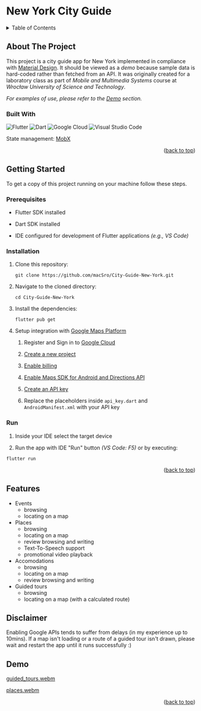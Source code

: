 <a name="top"></a>

# New York City Guide

<details>
  <summary>Table of Contents</summary>
  <ol>
    <li>
      <a href="#about-the-project">About The Project</a>
      <ul>
        <li><a href="#built-with">Built With</a></li>
      </ul>
    </li>
    <li>
      <a href="#getting-started">Getting Started</a>
      <ul>
        <li><a href="#prerequisites">Prerequisites</a></li>
        <li><a href="#installation">Installation</a></li>
        <li><a href="#run">Run</a></li>
      </ul>
    </li>
    <li><a href="#features">Features</a></li>
    <li><a href="#disclaimer">Disclaimer</a></li>
    <li><a href="#demo">Demo</a></li>
  </ol>
</details>

## About The Project

This project is a city guide app for New York implemented in compliance with <a href="https://m2.material.io/">Material Design</a>. It should be viewed as a _demo_ because sample data is hard-coded rather than fetched from an API. It was originally created for a laboratory class as part of _Mobile and Multimedia Systems_ course at _Wrocław University of Science and Technology_.

_For examples of use, please refer to the <a href="#demo">Demo</a> section._

### Built With

![Flutter](https://img.shields.io/badge/Flutter-%2302569B.svg?style=for-the-badge&logo=Flutter&logoColor=white)
![Dart](https://img.shields.io/badge/dart-%230175C2.svg?style=for-the-badge&logo=dart&logoColor=white)
![Google Cloud](https://img.shields.io/badge/GoogleCloud-%234285F4.svg?style=for-the-badge&logo=google-cloud&logoColor=white)
![Visual Studio Code](https://img.shields.io/badge/Visual%20Studio%20Code-0078d7.svg?style=for-the-badge&logo=visual-studio-code&logoColor=white)

State management: <a href="https://pub.dev/packages/flutter_mobx/install">MobX</a>

<p align="right">(<a href="#top">back to top</a>)</p>



## Getting Started

To get a copy of this project running on your machine follow these steps.

### Prerequisites

* Flutter SDK installed

* Dart SDK installed

* IDE configured for development of Flutter applications _(e.g., VS Code)_

### Installation

1. Clone this repository:

   ```
   git clone https://github.com/macSro/City-Guide-New-York.git
   ```

2. Navigate to the cloned directory:

   ```
   cd City-Guide-New-York
   ```

3. Install the dependencies:

   ```
   flutter pub get
   ```

4. Setup integration with <a href="https://mapsplatform.google.com/">Google Maps Platform</a>

    1. Register and Sign in to <a href="https://cloud.google.com/">Google Cloud</a>

    2. <a href="https://cloud.google.com/resource-manager/docs/creating-managing-projects">Create a new project</a>
  
    3. <a href="https://support.google.com/googleapi/answer/6158867?hl=en&ref_topic=7013279">Enable billing</a>

    4. <a href="https://support.google.com/googleapi/answer/6158841?hl=en&ref_topic=7013279">Enable Maps SDK for Android and Directions API</a>

    5. <a href="https://support.google.com/googleapi/answer/6158862?hl=en&ref_topic=7013279">Create an API key</a>

    6. Replace the placeholders inside ```api_key.dart``` and ```AndroidManifest.xml``` with your API key

### Run

1. Inside your IDE select the target device

2. Run the app with IDE "Run" button _(VS Code: F5)_ or by executing:

```
flutter run
```

<p align="right">(<a href="#top">back to top</a>)</p>



## Features 

* Events
  * browsing
  * locating on a map
* Places
  * browsing
  * locating on a map
  * review browsing and writing
  * Text-To-Speech support
  * promotional video playback
* Accomodations
  * browsing
  * locating on a map
  * review browsing and writing
* Guided tours
  * browsing
  * locating on a map (with a calculated route)



## Disclaimer

Enabling Google APIs tends to suffer from delays (in my experience up to 10mins). If a map isn't loading or a route of a guided tour isn't drawn, please wait and restart the app until it runs successfully :)



## Demo

[guided_tours.webm](https://github.com/macSro/City-Guide-New-York/assets/56345054/334735bb-1517-416b-931a-23355e11cdcc)

[places.webm](https://github.com/macSro/City-Guide-New-York/assets/56345054/e99d3a57-d366-46b1-83d0-d9d2f10cadab)

<p align="right">(<a href="#top">back to top</a>)</p>
